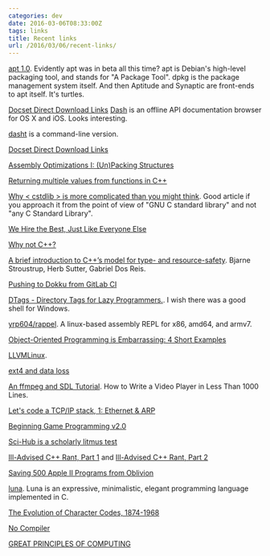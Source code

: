 ```yaml
---
categories: dev
date: 2016-03-06T08:33:00Z
tags: links
title: Recent links
url: /2016/03/06/recent-links/
---
```


[apt 1.0](https://mvogt.wordpress.com/2014/04/04/apt-1-0/). Evidently apt was in beta all this time? apt is Debian's high-level packaging tool, and stands for "A Package Tool". dpkg is the package management
system itself. And then Aptitude and Synaptic are front-ends to apt itself. It's turtles.

[Docset Direct Download Links]()
[Dash](https://kapeli.com/dash) is an offline API documentation browser for OS X and iOS. Looks interesting.

[dasht](http://sunaku.github.io/dasht/man/man0/README.html) is a command-line version.

[Docset Direct Download Links](https://kapeli.com/docset_links)

[Assembly Optimizations I: (Un)Packing Structures](https://haneefmubarak.com/2016/02/25/assembly-optimizations-i-un-packing-structures/)

[Returning multiple values from functions in C++](http://eli.thegreenplace.net/2016/returning-multiple-values-from-functions-in-c/)

[Why < cstdlib > is more complicated than you might think](http://developers.redhat.com/blog/2016/02/29/why-cstdlib-is-more-complicated-than-you-might-think/). Good article if you approach it from the point of view of "GNU C standard library" and not "any C Standard Library".

[We Hire the Best, Just Like Everyone Else](http://blog.codinghorror.com/we-hire-the-best-just-like-everyone-else/)

[Why not C++?](http://lambda-the-ultimate.org/node/5313)

[A brief introduction to C++’s model for type- and resource-safety](https://github.com/isocpp/CppCoreGuidelines/blob/master/docs/Introduction%20to%20type%20and%20resource%20safety.pdf). Bjarne Stroustrup, Herb Sutter, Gabriel Dos Reis.

[Pushing to Dokku from GitLab CI](http://jeroenpelgrims.com/pushing-to-dokku-from-gitlab-ci/)

[DTags - Directory Tags for Lazy Programmers.](https://github.com/joowani/dtags). I wish there was a good shell for Windows.

[yrp604/rappel](https://github.com/yrp604/rappel). A linux-based assembly REPL for x86, amd64, and armv7.

[Object-Oriented Programming is Embarrassing: 4 Short Examples](https://www.youtube.com/watch?v=IRTfhkiAqPw)

[LLVMLinux](http://llvm.linuxfoundation.org/index.php/Main_Page).

[ext4 and data loss](https://lwn.net/Articles/322823/)

[An ffmpeg and SDL Tutorial](http://dranger.com/ffmpeg/). How to Write a Video Player in
Less Than 1000 Lines.

[Let's code a TCP/IP stack, 1: Ethernet & ARP](http://www.saminiir.com/lets-code-tcp-ip-stack-1-ethernet-arp)

[Beginning Game Programming v2.0](http://lazyfoo.net/tutorials/SDL/index.php)

[Sci-Hub is a scholarly litmus test](http://svpow.com/2016/03/04/sci-hub-is-a-scholarly-litmus-test/)

[Ill-Advised C++ Rant, Part 1](http://www.codersnotes.com/notes/cpp-rant-1/) and [Ill-Advised C++ Rant, Part 2](http://www.codersnotes.com/notes/cpp-rant-2/)

[Saving 500 Apple II Programs from Oblivion](http://blog.archive.org/2016/03/04/saving-500-apple-ii-programs-from-oblivion/)

[luna](https://github.com/tj/luna). Luna is an expressive, minimalistic, elegant programming language implemented in C.

[The Evolution of Character Codes, 1874-1968](http://trafficways.org/ascii/ascii.pdf)

[No Compiler](http://msm.runhello.com/p/1003)

[GREAT PRINCIPLES OF COMPUTING](http://denninginstitute.com/pjd/GP/GP-site/welcome.html)
